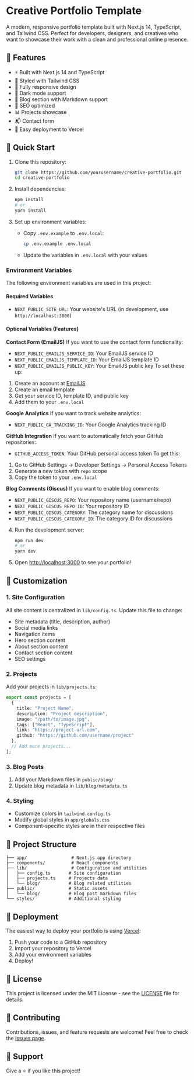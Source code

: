 # Creative Portfolio Template

A modern, responsive portfolio template built with Next.js 14, TypeScript, and Tailwind CSS. Perfect for developers, designers, and creatives who want to showcase their work with a clean and professional online presence.

## 🌟 Features

- ⚡️ Built with Next.js 14 and TypeScript
- 🎨 Styled with Tailwind CSS
- 📱 Fully responsive design
- 🌙 Dark mode support
- 📝 Blog section with Markdown support
- 🎯 SEO optimized
- 📊 Projects showcase
- 📬 Contact form
- 🚀 Easy deployment to Vercel

## 🚀 Quick Start

1. Clone this repository:
   ```bash
   git clone https://github.com/yourusername/creative-portfolio.git
   cd creative-portfolio
   ```

2. Install dependencies:
   ```bash
   npm install
   # or
   yarn install
   ```

3. Set up environment variables:
   - Copy `.env.example` to `.env.local`:
     ```bash
     cp .env.example .env.local
     ```
   - Update the variables in `.env.local` with your values

### Environment Variables

The following environment variables are used in this project:

#### Required Variables
- `NEXT_PUBLIC_SITE_URL`: Your website's URL (in development, use `http://localhost:3000`)

#### Optional Variables (Features)

**Contact Form (EmailJS)**
If you want to use the contact form functionality:
- `NEXT_PUBLIC_EMAILJS_SERVICE_ID`: Your EmailJS service ID
- `NEXT_PUBLIC_EMAILJS_TEMPLATE_ID`: Your EmailJS template ID
- `NEXT_PUBLIC_EMAILJS_PUBLIC_KEY`: Your EmailJS public key
To set these up:
1. Create an account at [EmailJS](https://www.emailjs.com/)
2. Create an email template
3. Get your service ID, template ID, and public key
4. Add them to your `.env.local`

**Google Analytics**
If you want to track website analytics:
- `NEXT_PUBLIC_GA_TRACKING_ID`: Your Google Analytics tracking ID

**GitHub Integration**
If you want to automatically fetch your GitHub repositories:
- `GITHUB_ACCESS_TOKEN`: Your GitHub personal access token
To get this:
1. Go to GitHub Settings → Developer Settings → Personal Access Tokens
2. Generate a new token with `repo` scope
3. Copy the token to your `.env.local`

**Blog Comments (Giscus)**
If you want to enable blog comments:
- `NEXT_PUBLIC_GISCUS_REPO`: Your repository name (username/repo)
- `NEXT_PUBLIC_GISCUS_REPO_ID`: Your repository ID
- `NEXT_PUBLIC_GISCUS_CATEGORY`: The category name for discussions
- `NEXT_PUBLIC_GISCUS_CATEGORY_ID`: The category ID for discussions

4. Run the development server:
   ```bash
   npm run dev
   # or
   yarn dev
   ```

5. Open [http://localhost:3000](http://localhost:3000) to see your portfolio!

## 🎨 Customization

### 1. Site Configuration

All site content is centralized in `lib/config.ts`. Update this file to change:
- Site metadata (title, description, author)
- Social media links
- Navigation items
- Hero section content
- About section content
- Contact section content
- SEO settings

### 2. Projects

Add your projects in `lib/projects.ts`:
```typescript
export const projects = [
  {
    title: "Project Name",
    description: "Project description",
    image: "/path/to/image.jpg",
    tags: ["React", "TypeScript"],
    link: "https://project-url.com",
    github: "https://github.com/username/project"
  },
  // Add more projects...
];
```

### 3. Blog Posts

1. Add your Markdown files in `public/blog/`
2. Update blog metadata in `lib/blog/metadata.ts`

### 4. Styling

- Customize colors in `tailwind.config.ts`
- Modify global styles in `app/globals.css`
- Component-specific styles are in their respective files

## 📁 Project Structure

```
├── app/                 # Next.js app directory
├── components/          # React components
├── lib/                 # Configuration and utilities
│   ├── config.ts       # Site configuration
│   ├── projects.ts     # Projects data
│   └── blog/           # Blog related utilities
├── public/             # Static assets
│   └── blog/           # Blog post markdown files
└── styles/             # Additional styling
```

## 🚀 Deployment

The easiest way to deploy your portfolio is using [Vercel](https://vercel.com):

1. Push your code to a GitHub repository
2. Import your repository to Vercel
3. Add your environment variables
4. Deploy!

## 📝 License

This project is licensed under the MIT License - see the [LICENSE](LICENSE) file for details.

## 🤝 Contributing

Contributions, issues, and feature requests are welcome! Feel free to check the [issues page](https://github.com/yourusername/creative-portfolio/issues).

## 💖 Support

Give a ⭐️ if you like this project! 